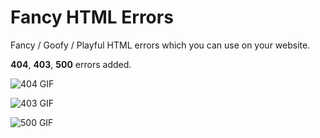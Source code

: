 # Fancy HTML Errors
Fancy / Goofy / Playful HTML errors which you can use on your website.

**404**, **403**, **500** errors added.

![404 GIF](https://github.com/womblee/fancy_html_errors/blob/main/showcase/404.gif?raw=true)

![403 GIF](https://github.com/womblee/fancy_html_errors/blob/main/showcase/403.gif?raw=true)

![500 GIF](https://github.com/womblee/fancy_html_errors/blob/main/showcase/500.gif?raw=true)
